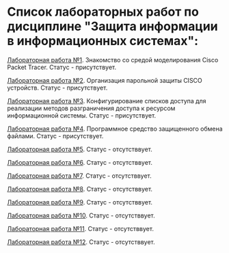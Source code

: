 # Список лабораторных работ по дисциплине "Защита информации в информационных системах":

[Лабораторная работа №1](https://github.com/oooNAKooo/BSUIR/tree/main/7%20sem/ZIvIS/LR/lab_1). Знакомство со средой моделирования Cisco Packet Tracer. Статус - присутствует.

[Лабораторная работа №2](https://github.com/oooNAKooo/BSUIR/tree/main/7%20sem/ZIvIS/LR/lab_2). Организация парольной защиты CISCO устройств. Статус - присутствует.

[Лабораторная работа №3](https://github.com/oooNAKooo/BSUIR/tree/main/7%20sem/ZIvIS/LR/lab_3). Конфигурирование списков доступа для реализации методов разграничения доступа к ресурсом информационной системы. Статус - присутствует.

[Лабораторная работа №4](https://github.com/oooNAKooo/BSUIR/tree/main/7%20sem/ZIvIS/LR/lab_4). Программное средство защищенного обмена файлами. Статус - присутствует.

[Лабораторная работа №5](https://github.com/oooNAKooo/BSUIR/tree/main/7%20sem/ZIvIS/LR/lab_5). Статус - отсутстввует.

[Лабораторная работа №6](https://github.com/oooNAKooo/BSUIR/tree/main/7%20sem/ZIvIS/LR/lab_6). Статус - отсутстввует.

[Лабораторная работа №7](https://github.com/oooNAKooo/BSUIR/tree/main/7%20sem/ZIvIS/LR/lab_7). Статус - отсутстввует.

[Лабораторная работа №8](https://github.com/oooNAKooo/BSUIR/tree/main/7%20sem/ZIvIS/LR/lab_8). Статус - отсутстввует.

[Лабораторная работа №9](https://github.com/oooNAKooo/BSUIR/tree/main/7%20sem/ZIvIS/LR/lab_9). Статус - отсутстввует.

[Лабораторная работа №10](https://github.com/oooNAKooo/BSUIR/tree/main/7%20sem/ZIvIS/LR/lab_10). Статус - отсутстввует.

[Лабораторная работа №11](https://github.com/oooNAKooo/BSUIR/tree/main/7%20sem/ZIvIS/LR/lab_11). Статус - отсутстввует.

[Лабораторная работа №12](https://github.com/oooNAKooo/BSUIR/tree/main/7%20sem/ZIvIS/LR/lab_12). Статус - отсутстввует.
